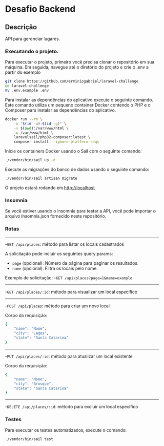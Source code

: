 # Desafio Backend

## Descrição

API para gerenciar lugares.

### Executando o projeto.

Para executar o projeto, primeiro você precisa clonar o repositório em sua máquina. Em seguida, navegue até o diretório do projeto e crie o .env a partir do exemplo

```bash
git clone https://github.com/erminiogabriel/laravel-challenge
cd laravel-challenge
mv .env.example .env
```

Para instalar as dependências do aplicativo execute o seguinte comando. Este comando utiliza um pequeno container Docker contendo o PHP e o Composer para instalar as dependências do aplicativo.

```bash
docker run --rm \
    -u "$(id -u):$(id -g)" \
    -v $(pwd):/var/www/html \
    -w /var/www/html \
    laravelsail/php82-composer:latest \
    composer install --ignore-platform-reqs
```

Inicie os containers Docker usando o Sail com o seguinte comando:

```bash
./vendor/bin/sail up -d
```

Execute as migrações do banco de dados usando o seguinte comando:

```bash
./vendor/bin/sail artisan migrate
```

O projeto estará rodando em [http://localhost](http://localhost)

### Insomnia

Se você estiver usando o Insomnia para testar a API, você pode importar o arquivo Insomnia.json fornecido neste repositório.

### Rotas

---

-`GET /api/places`: método para listar os locais cadastrados

A solicitação pode incluir os seguintes query params:

-   `page` (opcional): Número da página para paginar os resultados.
-   `name` (opcional): Filtra os locais pelo nome.

Exemplo de solicitação: -`GET /api/places?page=1&name=exemplo`

---

-`GET /api/places/:id`: método para visualizar um local específico

---

-`POST /api/places`: método para criar um novo local

Corpo da requisição:

```bash
{
	"name": "Nome",
	"city": "Lages",
	"state": "Santa Catarina"
}
```

---

-`PUT /api/places/:id`: método para atualizar um local existente

Corpo da requisição:

```bash
{
	"name": "Nome",
	"city": "Brusque",
	"state": "Santa Catarina"
}
```

---

-`DELETE /api/places/:id`: método para excluir um local específico

### Testes

Para executar os testes automatizados, execute o comando:

```bash
./vendor/bin/sail test
```
